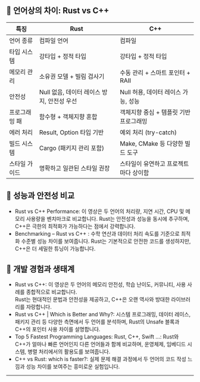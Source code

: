 

## 🧠 언어상의 차이: Rust vs C++

| **특징**                    | **Rust**                                   | **C++**                            |
|---------------------------|-------------------------------------------|--------------------------------------|
| 언어 종류                  | 컴파일 언어                        | 컴파일                                   |
| 타입 시스템                | 강타입 + 정적 타입                  | 강타입 + 정적 타입                        |
| 메모리 관리                | 소유권 모델 + 빌림 검사기             | 수동 관리 + 스마트 포인터 + RAII             |
| 안전성                    | Null 없음, 데이터 레이스 방지, 안전성 우선    | Null 허용, 데이터 레이스 가능, 성능   |
| 프로그래밍 패             | 함수형 + 객체지향 혼합                 | 객체지향 중심 + 템플릿 기반 프로그래밍        |
| 에러 처리                 | Result, Option 타입 기반             | 예외 처리 (try-catch)                |
| 빌드 시스템                | Cargo (패키지 관리 포함)           | Make, CMake 등 다양한 빌드 도구               |
| 스타일 가이드              | 명확하고 일관된 스타일 권장          | 스타일이 유연하고 프로젝트마다 상이함         |



## 🚀 성능과 안전성 비교
- Rust vs C++ Performance: 이 영상은 두 언어의 처리량, 지연 시간, CPU 및 메모리 사용량을 벤치마크로 비교합니다. 
  Rust는 안전성과 성능을 동시에 추구하며, C++은 극한의 최적화가 가능하다는 점에서 강력합니다.
- Benchmarking – Rust vs C++ : 수학 연산과 데이터 처리 속도를 기준으로 최적화 수준별 성능 차이를 보여줍니다.
  Rust는 기본적으로 안전한 코드를 생성하지만, C++은 더 세밀한 튜닝이 가능합니다.

## 🧩 개발 경험과 생태계
- Rust vs C++: 이 영상은 두 언어의 메모리 안전성, 학습 난이도, 커뮤니티, 사용 사례를 종합적으로 비교합니다.  
  Rust는 현대적인 문법과 안전성을 제공하고, C++은 오랜 역사와 방대한 라이브러리를 자랑합니다.
- Rust vs C++ | Which is Better and Why?: 시스템 프로그래밍, 데이터 레이스, 패키지 관리 등 다양한 측면에서 두 언어를 분석하며, 
  Rust의 Unsafe 블록과 C++의 포인터 사용 차이를 설명합니다.
- Top 5 Fastest Programming Languages: Rust, C++, Swift ...: Rust와 C++가 얼마나 빠른 언어인지 다른 언어들과 함께 비교하며, 
  운영체제, 임베디드 시스템, 병렬 처리에서의 활용도를 보여줍니다.
- C++ vs Rust: which is faster?: 실제 문제 해결 과정에서 두 언어의 코드 작성 느낌과 성능 차이를 보여주는 흥미로운 실험입니다.

---
